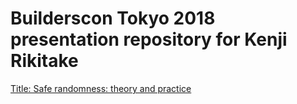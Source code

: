 # Builderscon Tokyo 2018 presentation repository for Kenji Rikitake

[Title: Safe randomness: theory and practice](https://builderscon.io/ja/tokyo/2018/session/20dc3a99-57f3-4368-b674-1054a2564d5f)
